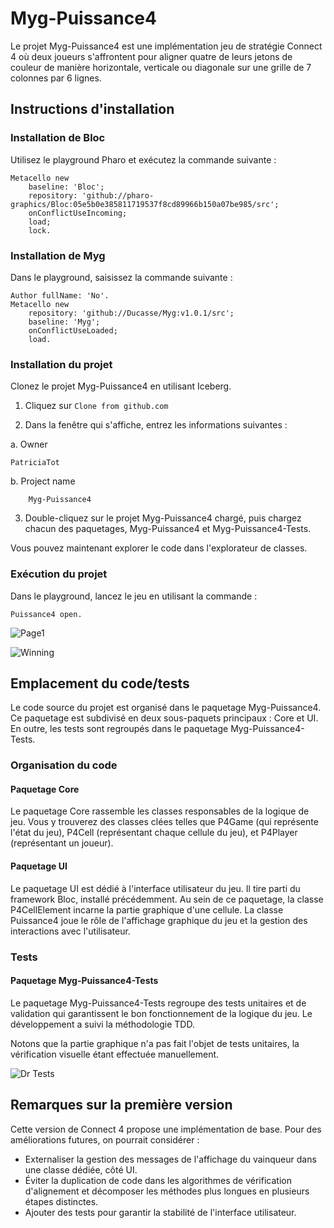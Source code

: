 # Myg-Puissance4

Le projet Myg-Puissance4 est une implémentation jeu de stratégie Connect 4 où deux joueurs s'affrontent pour aligner quatre de leurs jetons de couleur de manière horizontale, verticale ou diagonale sur une grille de 7 colonnes par 6 lignes.

## Instructions d'installation

### Installation de Bloc

Utilisez le playground Pharo et exécutez la commande suivante :
```Smalltalk
Metacello new
    baseline: 'Bloc';
    repository: 'github://pharo-graphics/Bloc:05e5b0e385811719537f8cd89966b150a07be985/src';
    onConflictUseIncoming;
    load;
    lock.
```

### Installation de Myg

Dans le playground, saisissez la commande suivante :
```Smalltalk
Author fullName: 'No'.
Metacello new
	repository: 'github://Ducasse/Myg:v1.0.1/src';
	baseline: 'Myg';
	onConflictUseLoaded;
	load.
```

### Installation du projet

Clonez le projet Myg-Puissance4 en utilisant Iceberg.
1. Cliquez sur `Clone from github.com`

2. Dans la fenêtre qui s'affiche, entrez les informations suivantes :

a. Owner

    PatriciaTot

b. Project name
    
        Myg-Puissance4

3. Double-cliquez sur le projet Myg-Puissance4 chargé, puis chargez chacun des paquetages, Myg-Puissance4 et Myg-Puissance4-Tests.

Vous pouvez maintenant explorer le code dans l'explorateur de classes.

### Exécution du projet

Dans le playground, lancez le jeu en utilisant la commande :

```Smalltalk
Puissance4 open.
```
  
![Page1](https://i.goopics.net/b16vgw.png)
  
![Winning](https://i.goopics.net/jcxa7a.png)

## Emplacement du code/tests

Le code source du projet est organisé dans le paquetage Myg-Puissance4. Ce paquetage est subdivisé en deux sous-paquets principaux : Core et UI. En outre, les tests sont regroupés dans le paquetage Myg-Puissance4-Tests.

### Organisation du code

#### Paquetage Core

Le paquetage Core rassemble les classes responsables de la logique de jeu. Vous y trouverez des classes clées telles que P4Game (qui représente l'état du jeu), P4Cell (représentant chaque cellule du jeu), et P4Player (représentant un joueur).

#### Paquetage UI

Le paquetage UI est dédié à l'interface utilisateur du jeu. Il tire parti du framework Bloc, installé précédemment. Au sein de ce paquetage, la classe P4CellElement incarne la partie graphique d'une cellule. La classe Puissance4 joue le rôle de l'affichage graphique du jeu et la gestion des interactions avec l'utilisateur.

### Tests

#### Paquetage Myg-Puissance4-Tests

Le paquetage Myg-Puissance4-Tests regroupe des tests unitaires et de validation qui garantissent le bon fonctionnement de la logique du jeu. Le développement a suivi la méthodologie TDD.

Notons que la partie graphique n'a pas fait l'objet de tests unitaires, la vérification visuelle étant effectuée manuellement.
  
![Dr Tests](https://i.goopics.net/iqclyk.png)

## Remarques sur la première version

Cette version de Connect 4 propose une implémentation de base. Pour des améliorations futures, on pourrait considérer :
- Externaliser la gestion des messages de l'affichage du vainqueur dans une classe dédiée, côté UI.
- Éviter la duplication de code dans les algorithmes de vérification d'alignement et décomposer les méthodes plus longues en plusieurs étapes distinctes.
- Ajouter des tests pour garantir la stabilité de l'interface utilisateur.